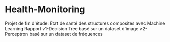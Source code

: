# Health-Monitoring
Projet de fin d'étude: Etat de santé des structures composites avec Machine Learning
Rapport
v1-Decision Tree basé sur un dataset d'image
v2-Perceptron basé sur un dataset de fréquences
